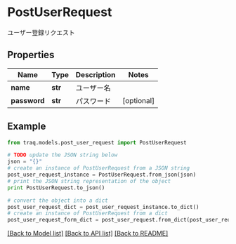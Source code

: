 # PostUserRequest

ユーザー登録リクエスト

## Properties

Name | Type | Description | Notes
------------ | ------------- | ------------- | -------------
**name** | **str** | ユーザー名 | 
**password** | **str** | パスワード | [optional] 

## Example

```python
from traq.models.post_user_request import PostUserRequest

# TODO update the JSON string below
json = "{}"
# create an instance of PostUserRequest from a JSON string
post_user_request_instance = PostUserRequest.from_json(json)
# print the JSON string representation of the object
print PostUserRequest.to_json()

# convert the object into a dict
post_user_request_dict = post_user_request_instance.to_dict()
# create an instance of PostUserRequest from a dict
post_user_request_form_dict = post_user_request.from_dict(post_user_request_dict)
```
[[Back to Model list]](../README.md#documentation-for-models) [[Back to API list]](../README.md#documentation-for-api-endpoints) [[Back to README]](../README.md)


